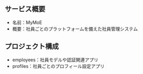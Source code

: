 ## サービス概要
- 名前：MyMoE
- 概要：社員ごとのプラットフォームを備えた社員管理システム

## プロジェクト構成
- employees：社員モデルや認証関連アプリ
- profiles：社員ごとのプロフィール設定アプリ
